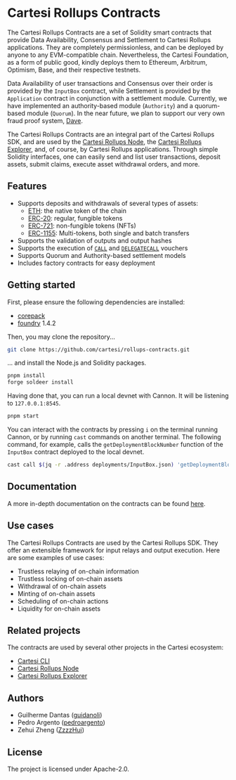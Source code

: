 # Cartesi Rollups Contracts

The Cartesi Rollups Contracts are a set of Solidity smart contracts
that provide Data Availability, Consensus and Settlement to Cartesi Rollups applications.
They are completely permissionless, and can be deployed by anyone to any EVM-compatible chain.
Nevertheless, the Cartesi Foundation, as a form of public good, kindly deploys them
to Ethereum, Arbitrum, Optimism, Base, and their respective testnets.

Data Availability of user transactions and Consensus over their order is provided by the `InputBox` contract,
while Settlement is provided by the `Application` contract in conjunction with a settlement module.
Currently, we have implemented an authority-based module (`Authority`) and a quorum-based module (`Quorum`).
In the near future, we plan to support our very own fraud proof system, [Dave].

The Cartesi Rollups Contracts are an integral part of the Cartesi Rollups SDK,
and are used by the [Cartesi Rollups Node], the [Cartesi Rollups Explorer],
and, of course, by Cartesi Rollups applications.
Through simple Solidity interfaces, one can easily send and list user transactions,
deposit assets, submit claims, execute asset withdrawal orders, and more.

## Features

- Supports deposits and withdrawals of several types of assets:
  - [ETH]: the native token of the chain
  - [ERC-20]: regular, fungible tokens
  - [ERC-721]: non-fungible tokens (NFTs)
  - [ERC-1155]: Multi-tokens, both single and batch transfers
- Supports the validation of outputs and output hashes
- Supports the execution of [`CALL`] and [`DELEGATECALL`] vouchers
- Supports Quorum and Authority-based settlement models
- Includes factory contracts for easy deployment

## Getting started

First, please ensure the following dependencies are installed:

- [corepack]
- [foundry] 1.4.2

Then, you may clone the repository...

```sh
git clone https://github.com/cartesi/rollups-contracts.git
```

... and install the Node.js and Solidity packages.

```sh
pnpm install
forge soldeer install
```

Having done that, you can run a local devnet with Cannon.
It will be listening to `127.0.0.1:8545`.

```sh
pnpm start
```

You can interact with the contracts by
pressing `i` on the terminal running Cannon,
or by running `cast` commands on another terminal.
The following command, for example,
calls the `getDeploymentBlockNumber` function
of the `InputBox` contract
deployed to the local devnet.

```sh
cast call $(jq -r .address deployments/InputBox.json) 'getDeploymentBlockNumber()(uint256)'
```

## Documentation

A more in-depth documentation on the contracts can be found [here](./docs/contracts.md).

## Use cases

The Cartesi Rollups Contracts are used by the Cartesi Rollups SDK.
They offer an extensible framework for input relays and output execution.
Here are some examples of use cases:

- Trustless relaying of on-chain information
- Trustless locking of on-chain assets
- Withdrawal of on-chain assets
- Minting of on-chain assets
- Scheduling of on-chain actions
- Liquidity for on-chain assets

## Related projects

The contracts are used by several other projects in the Cartesi ecosystem:

- [Cartesi CLI]
- [Cartesi Rollups Node]
- [Cartesi Rollups Explorer]

## Authors

- Guilherme Dantas ([guidanoli])
- Pedro Argento ([pedroargento])
- Zehui Zheng ([ZzzzHui])

## License

The project is licensed under Apache-2.0.

[Cartesi CLI]: https://github.com/cartesi/cli
[Cartesi Rollups Explorer]: https://github.com/cartesi/rollups-explorer
[Cartesi Rollups Node]: https://github.com/cartesi/rollups-node
[Dave]: https://github.com/cartesi/dave
[ERC-1155]: https://eips.ethereum.org/EIPS/eip-1155
[ERC-20]: https://eips.ethereum.org/EIPS/eip-20
[ERC-721]: https://eips.ethereum.org/EIPS/eip-721
[ETH]: https://ethereum.org/en/eth/
[ZzzzHui]: https://github.com/ZzzzHui
[`CALL`]: https://www.evm.codes/?fork=cancun#f1
[`DELEGATECALL`]: https://www.evm.codes/?fork=cancun#f4
[corepack]: https://nodejs.org/api/corepack.html
[foundry]: https://book.getfoundry.sh/getting-started/installation
[guidanoli]: https://github.com/guidanoli
[pedroargento]: https://github.com/pedroargento
